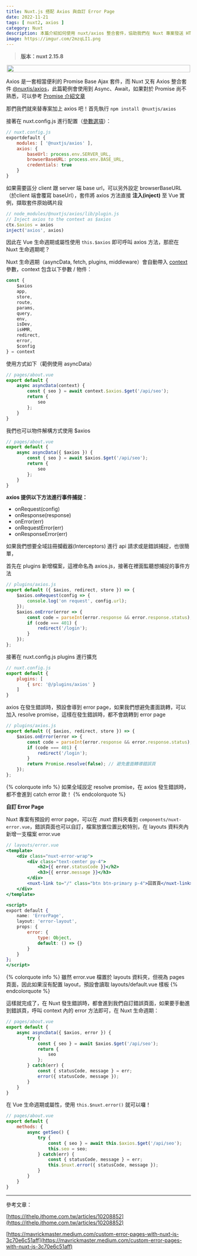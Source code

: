 ```yaml
---
title: Nuxt.js 搭配 Axios 與自訂 Error Page
date: 2022-11-21
tags: [ nuxt2, axios ]
category: Nuxt
description: 本篇介紹如何使用 nuxt/axios 整合套件，協助我們在 Nuxt 專案發送 HTTP 請求。並說明如何在 Nuxt 專案客製 Error Page
image: https://imgur.com/2mzqLI1.png
---
```

> **版本：nuxt 2.15.8**
>

<div style="display: flex; justify-content: center; margin: 0;">
    <img style="width: 100%; max-width: 500px;" src="https://imgur.com/2mzqLI1.png">
</div>

Axios 是一套相當便利的 Promise Base Ajax 套件，而 Nuxt 又有 Axios 整合套件 [@nuxtjs/axios](https://axios.nuxtjs.org/)，此篇範例會使用到 Async、Await，如果對於 Promise 尚不熟悉，可以參考 [Promise 介紹文章](https://www.casper.tw/development/2020/02/16/all-new-promise/)

<!-- more -->

那們我們就來替專案加上 axios 吧！首先執行 `npm install @nuxtjs/axios`

接著在 nuxt.config.js 進行配置（[參數選項](https://axios.nuxtjs.org/options)）：

```jsx
// nuxt.config.js
exportdefault {
    modules: [ '@nuxtjs/axios' ],
    axios: {
        baseUrl: process.env.SERVER_URL,
        browserBaseURL: process.env.BASE_URL,
        credentials: true
    }
}
```

如果需要區分 client 跟 server 端 base url，可以另外設定 browserBaseURL（於client 端會覆寫 baseUrl），套件將 axios 方法直接 **注入(inject)** 至 Vue 實例，擷取套件原始碼片段

```jsx
// node_modules/@nuxtjs/axios/lib/plugin.js
// Inject axios to the context as $axios
ctx.$axios = axios
inject('axios', axios)
```

因此在 Vue 生命週期或屬性使用 `this.$axios` 即可呼叫 axios 方法，那麽在 Nuxt 生命週期呢？

Nuxt 生命週期（asyncData, fetch, plugins, middleware）會自動帶入 [context](https://nuxtjs.org/docs/internals-glossary/context/) 參數，context 包含以下參數 / 物件：

```jsx
const {
    $axios
    app,
    store,
    route,
    params,
    query,
    env,
    isDev,
    isHMR,
    redirect,
    error,
    $config
} = context
```

使用方式如下（範例使用 asyncData）

```jsx
// pages/about.vue
export default {
    async asyncData(context) {
        const { seo } = await context.$axios.$get('/api/seo');
        return {
            seo
        };
    }
}
```

我們也可以物件解構方式使用 $axios

```jsx
// pages/about.vue
export default {
    async asyncData({ $axios }) {
        const { seo } = await $axios.$get('/api/seo');
        return {
            seo
        };
    }
}
```

**axios 提供以下方法進行事件捕捉：**

- onRequest(config)
- onResponse(response)
- onError(err)
- onRequestError(err)
- onResponseError(err)

如果我們想要全域註冊攔截器(Interceptors) 進行 api 請求或是錯誤捕捉，也很簡單，

首先在 plugins 新增檔案，這裡命名為 axios.js，接著在裡面監聽想捕捉的事件方法

```jsx
// plugins/axios.js
export default ({ $axios, redirect, store }) => {
    $axios.onRequest(config => {
        console.log('on request', config.url);
    });
    $axios.onError(error => {
        const code = parseInt(error.response && error.response.status);
        if (code === 401) {
            redirect('/login');
        }
    });
};
```

接著在 nuxt.config.js plugins 進行擴充

```jsx
// nuxt.config.js
export default {
    plugins: [
        { src: '@/plugins/axios' }
    ]
}
```

axios 在發生錯誤時，預設會導到 error page，如果我們想避免畫面跳轉，可以加入 resolve promise，這樣在發生錯誤時，都不會跳轉到 error page

```jsx
// plugins/axios.js
export default ({ $axios, redirect, store }) => {
    $axios.onError(error => {
        const code = parseInt(error.response && error.response.status);
        if (code === 401) {
            redirect('/login');
        }
        return Promise.resolve(false); // 避免畫面轉導錯誤頁
    });
};
```

{% colorquote info %}
如果全域設定 resolve promise，在 axios 發生錯誤時，都不會進到 catch error 歐！
{% endcolorquote %}

**自訂 Error Page**

Nuxt 專案有預設的 error page，可以在 .nuxt 資料夾看到 `components/nuxt-error.vue`，錯誤頁面也可以自訂，檔案放置位置比較特別，在 layouts 資料夾內新增一支檔案 error.vue

```jsx
// layouts/error.vue
<template>
    <div class="nuxt-error-wrap">
        <div class="text-center py-4">
            <h2>{{ error.statusCode }}</h2>
            <h3>{{ error.message }}</h3>
        </div>
        <nuxt-link to="/" class="btn btn-primary p-4">回首頁</nuxt-link>
    </div>
</template>

<script>
export default {
    name: 'ErrorPage',
    layout: 'error-layout',
    props: {
        error: {
            type: Object,
            default: () => {}
        }
    }
};
</script>
``` 

{% colorquote info %}
雖然 error.vue 檔置於 layouts 資料夾，但視為 pages 頁面，因此如果沒有配置 layout，預設會讀取 layouts/default.vue 樣板
{% endcolorquote %}

這樣就完成了，在 Nuxt 發生錯誤時，都會進到我們自訂錯誤頁面，如果要手動進到錯誤頁，呼叫 context 內的 error 方法即可，在 Nuxt 生命週期：

```jsx
// pages/about.vue
export default {
    async asyncData({ $axios, error }) {
        try {
            const { seo } = await $axios.$get('/api/seo');
            return {
                seo
            };
        } catch(err) {
            const { statusCode, message } = err;
            error({ statusCode, message });
        } 
    }
}
```

在 Vue 生命週期或屬性，使用 `this.$nuxt.error()` 就可以囉！

```jsx
// pages/about.vue
export default {
    methods: {
        async getSeo() {
            try {
                const { seo } = await this.$axios.$get('/api/seo');
                this.seo = seo;
            } catch(err) {
                const { statusCode, message } = err;
                this.$nuxt.error({ statusCode, message });
            }
        }
    }
}
```

---

參考文章：

[https://ithelp.ithome.com.tw/articles/10208852](https://ithelp.ithome.com.tw/articles/10208852)

[https://mavrickmaster.medium.com/custom-error-pages-with-nuxt-js-3c70e6c51aff](https://mavrickmaster.medium.com/custom-error-pages-with-nuxt-js-3c70e6c51aff)
